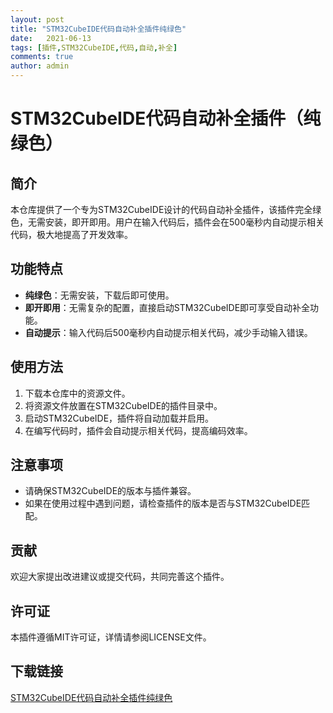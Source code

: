 ```yaml
---
layout: post
title: "STM32CubeIDE代码自动补全插件纯绿色"
date:   2021-06-13
tags: [插件,STM32CubeIDE,代码,自动,补全]
comments: true
author: admin
---
```

# STM32CubeIDE代码自动补全插件（纯绿色）

## 简介
本仓库提供了一个专为STM32CubeIDE设计的代码自动补全插件，该插件完全绿色，无需安装，即开即用。用户在输入代码后，插件会在500毫秒内自动提示相关代码，极大地提高了开发效率。

## 功能特点
- **纯绿色**：无需安装，下载后即可使用。
- **即开即用**：无需复杂的配置，直接启动STM32CubeIDE即可享受自动补全功能。
- **自动提示**：输入代码后500毫秒内自动提示相关代码，减少手动输入错误。

## 使用方法
1. 下载本仓库中的资源文件。
2. 将资源文件放置在STM32CubeIDE的插件目录中。
3. 启动STM32CubeIDE，插件将自动加载并启用。
4. 在编写代码时，插件会自动提示相关代码，提高编码效率。

## 注意事项
- 请确保STM32CubeIDE的版本与插件兼容。
- 如果在使用过程中遇到问题，请检查插件的版本是否与STM32CubeIDE匹配。

## 贡献
欢迎大家提出改进建议或提交代码，共同完善这个插件。

## 许可证
本插件遵循MIT许可证，详情请参阅LICENSE文件。

## 下载链接

[STM32CubeIDE代码自动补全插件纯绿色](https://pan.quark.cn/s/c69a9e6ad1aa)